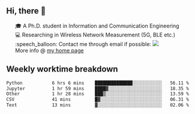 <h2 > Hi, there 👋 </h3>

<div >
 <ul>
 🎓 A Ph.D. student in Information and Communication Engineering <br>
 💻 Researching in Wireless Network Measurement (5G, BLE etc.)<br>
 :speech_balloon: Contact me through email if possible: <a href="mailto:ethanjia@sjtu.edu.cn"><img src="https://img.shields.io/badge/-ethanjia@sjtu.edu.cn-c14438?style=plastic&logo=Gmail&logoColor=white&link=mailto:mailto:ethanjia@sjtu.edu.cn"></a> <br>
  More info @ <a href="https://haifengjia.github.io">my home page</a>
 </ul>
</div>

<h2 >
Weekly worktime breakdown
</h1>


<!--START_SECTION:waka-->

```txt
Python           6 hrs 6 mins    ██████████████░░░░░░░░░░░   56.11 %
Jupyter          1 hr 59 mins    ████▓░░░░░░░░░░░░░░░░░░░░   18.35 %
Other            1 hr 28 mins    ███▒░░░░░░░░░░░░░░░░░░░░░   13.59 %
CSV              41 mins         █▓░░░░░░░░░░░░░░░░░░░░░░░   06.31 %
Text             13 mins         ▓░░░░░░░░░░░░░░░░░░░░░░░░   02.06 %
```

<!--END_SECTION:waka-->


